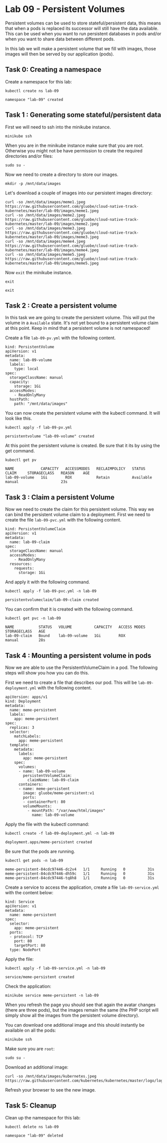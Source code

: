 # Lab 09 - Persistent Volumes

Persistent volumes can be used to store stateful/persistent data, this means 
that when a pods is replaced its successor will still have the data available. 
This can be used when you want to run persistent databases in pods and/or when 
you want to share data between different pods.

In this lab we will make a persistent volume that we fill with images, those 
images will then be served by our application (pods).

## Task 0: Creating a namespace

Create a namespace for this lab:

```
kubectl create ns lab-09

namespace "lab-09" created
```

## Task 1 : Generating some stateful/persistent data

First we will need to ssh into the minikube instance.

```
minikube ssh
```

When you are in the minikube instance make sure that you are root. Otherwise you 
might not be have permission to create the required directories and/or files:

```
sudo su -
```

Now we need to create a directory to store our images.

```
mkdir -p /mnt/data/images
```

Let's download a couple of images into our persistent images directory:

```
curl -so /mnt/data/images/meme1.jpeg https://raw.githubusercontent.com/gluobe/cloud-native-track-kubernetes/master/lab-09/images/meme1.jpeg
curl -so /mnt/data/images/meme2.jpeg https://raw.githubusercontent.com/gluobe/cloud-native-track-kubernetes/master/lab-09/images/meme2.jpeg
curl -so /mnt/data/images/meme3.jpeg https://raw.githubusercontent.com/gluobe/cloud-native-track-kubernetes/master/lab-09/images/meme3.jpeg
curl -so /mnt/data/images/meme4.jpeg https://raw.githubusercontent.com/gluobe/cloud-native-track-kubernetes/master/lab-09/images/meme4.jpeg
curl -so /mnt/data/images/meme5.jpeg https://raw.githubusercontent.com/gluobe/cloud-native-track-kubernetes/master/lab-09/images/meme5.jpeg
```

Now `exit` the minikube instance.

```
exit

exit
```

## Task 2 : Create a persistent volume

In this task we are going to create the persistent volume. This will put the 
volume in a `Available` state. It's not yet bound to a persistent volume claim 
at this point.  Keep in mind that a persistent volume is not namespaced!

Create a file `lab-09-pv.yml` with the following content.

```
kind: PersistentVolume
apiVersion: v1
metadata:
  name: lab-09-volume
  labels:
    type: local
spec:
  storageClassName: manual
  capacity:
    storage: 1Gi
  accessModes:
    - ReadOnlyMany
  hostPath:
    path: "/mnt/data/images"
```

You can now create the persistent volume with the kubectl command. It will look
like this.

```
kubectl apply -f lab-09-pv.yml

persistentvolume "lab-09-volume" created
```

At this point the persistent volume is created. Be sure that it its by using the
get command.

```
kubectl get pv

NAME            CAPACITY   ACCESSMODES   RECLAIMPOLICY   STATUS      CLAIM     STORAGECLASS   REASON    AGE
lab-09-volume   1Gi        ROX           Retain          Available             manual                   23s
```

## Task 3 : Claim a persistent Volume

Now we need to create the claim for this persistent volume. This way we can bind 
the persistent volume claim to a deployment. First we need to create the file 
`lab-09-pvc.yml` with the following content.

```
kind: PersistentVolumeClaim
apiVersion: v1
metadata:
  name: lab-09-claim
spec:
  storageClassName: manual
  accessModes:
    - ReadOnlyMany
  resources:
    requests:
      storage: 1Gi
```

And apply it with the following command.

```
kubectl apply -f lab-09-pvc.yml -n lab-09

persistentvolumeclaim/lab-09-claim created
```

You can confirm that it is created with the following command.

```
kubectl get pvc -n lab-09

NAME           STATUS   VOLUME          CAPACITY   ACCESS MODES   STORAGECLASS   AGE
lab-09-claim   Bound    lab-09-volume   1Gi        ROX            manual         28s
```

## Task 4 : Mounting a persistent volume in pods

Now we are able to use the PersistentVolumeClaim in a pod. The following
steps will show you how you can do this.

First we need to create a file that describes our pod. This will be 
`lab-09-deployment.yml` with the following content.

```
apiVersion: apps/v1
kind: Deployment
metadata:
  name: meme-persistent
  labels:
    app: meme-persistent
spec:
  replicas: 3
  selector:
    matchLabels:
      app: meme-persistent
  template:
    metadata:
      labels:
        app: meme-persistent
    spec:
      volumes:
      - name: lab-09-volume
        persistentVolumeClaim:
          claimName: lab-09-claim
      containers:
      - name: meme-persistent
        image: gluobe/meme-persistent:v1
        ports:
        - containerPort: 80
        volumeMounts:
          - mountPath: "/var/www/html/images"
            name: lab-09-volume
```

Apply the file with the kubectl command:

```
kubectl create -f lab-09-deployment.yml -n lab-09

deployment.apps/meme-persistent created
```

Be sure that the pods are running.

```
kubectl get pods -n lab-09

meme-persistent-84cdc97446-dc2v4   1/1     Running   0          31s
meme-persistent-84cdc97446-dh59c   1/1     Running   0          31s
meme-persistent-84cdc97446-tq8h8   1/1     Running   0          31s
```

Create a service to access the application, create a file `lab-09-service.yml` 
with the content below:

```
kind: Service
apiVersion: v1
metadata:
  name: meme-persistent
spec:
  selector:
    app: meme-persistent
  ports:
  - protocol: TCP
    port: 80
    targetPort: 80
  type: NodePort
```

Apply the file:

```
kubectl apply -f lab-09-service.yml -n lab-09

service/meme-persistent created
```

Check the application:

```
minikube service meme-persistent -n lab-09
```

When you refresh the page you should see that again the avatar changes (there 
are three pods), but the images remain the same (the PHP script will simply 
show all the images from the persistent volume directory).

You can download one additional image and this should instantly be available on 
all the pods:

```
minikube ssh
```

Make sure you are `root`:

```
sudo su -
```

Download an additional image:

```
curl -so /mnt/data/images/kubernetes.jpeg https://raw.githubusercontent.com/kubernetes/kubernetes/master/logo/logo.png
```

Refresh your browser to see the new image.

## Task 5: Cleanup

Clean up the namespace for this lab:

```
kubectl delete ns lab-09

namespace "lab-09" deleted
```